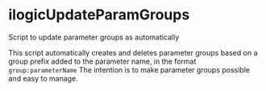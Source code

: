 # ilogicUpdateParamGroups
Script to update parameter groups as automatically

This script automatically creates and deletes parameter groups based on a group prefix added to the parameter name, in the format `group:parameterName`
The intention is to make parameter groups possible and easy to manage.
